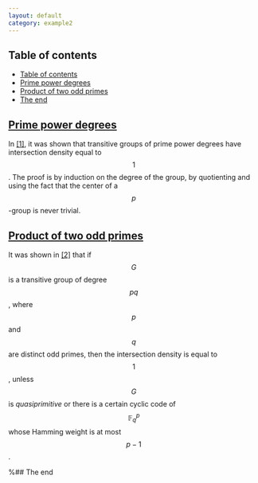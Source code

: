 ```yaml
---
layout: default
category: example2
---
```




## Table of contents
- [Table of contents](#table-of-contents)
- [Prime power degrees](#the-start)
- [Product of two odd primes](#the-middle)
- [The end](#the-end)


## [Prime power degrees](#the-start)

In [[1]](http://www.numdam.org/item/10.5802/alco.209.pdf), it was shown that transitive groups of prime power degrees have intersection density equal to $$1$$. The proof is by induction on the degree of the group, by quotienting and using the fact that the center of a $$p$$-group is never trivial.


## [Product of two odd primes](#the-middle)

It was shown in [[2]](https://linkinghub.elsevier.com/retrieve/pii/S0097316522001157) that if $$G$$ is a transitive group of degree $$pq$$, where $$p$$ and $$q$$ are distinct odd primes, then the intersection density is equal to $$1$$, unless $$G$$ is *quasiprimitive* or there is a certain cyclic code of $$\mathbb{F}_q^p$$ whose Hamming weight is at most $$p-1$$.



%## The end

